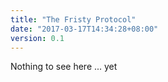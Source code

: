 ```yaml
---
title: "The Fristy Protocol"
date: "2017-03-17T14:34:28+08:00"
version: 0.1
---
```


Nothing to see here ... yet
